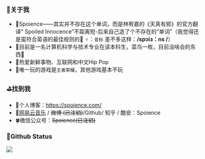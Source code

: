 ### 🎈关于我

- 🎃Spoience——其实并不存在这个单词，而是林宥嘉的《天真有邪》的官方翻译“ Spoiled Innocence”不距离短-后来自己造了个不存在的“单词”（我觉得还是蛮符合英语的最佳规则的🤷 ‍ ♀️：`音标` 差不多这样：**/spɔiɜ：ns /**）
- 👔目前是一名计算机科学与技术专业在读本科生，菜鸟一枚，目前没啥会的东西🥺
- 🎨热爱新鲜事物、互联网和中文Hip Pop
- 🎯唯一玩的游戏是`王者荣耀`，其他游戏基本不玩

### ⛳找到我

- 📖个人博客：https://spoience.com/
- 🍻[网易云音乐](https://music.163.com/#/user/home?id=124164615) / ~~微博 (已注销)~~/Github/ 知乎 / 酷安：Spoience
- 🍀微信公众号：~~Spoience(已注销)~~

### 🍼Github Status
![](https://github-readme-stats.vercel.app/api?username=Spoience&show_icons=true&title_color=fffffc&icon_color=FFFFFF&text_color=FFFFFF&bg_color=fa9191)
